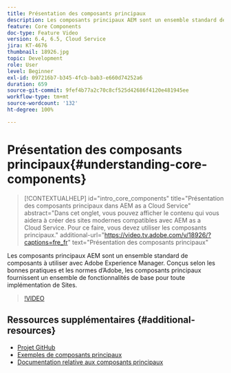 ```yaml
---
title: Présentation des composants principaux
description: Les composants principaux AEM sont un ensemble standard de composants à utiliser avec Adobe Experience Manager. Conçus selon les bonnes pratiques et les normes d’Adobe, les composants principaux fournissent un ensemble de fonctionnalités de base pour toute implémentation de Sites.
feature: Core Components
doc-type: Feature Video
version: 6.4, 6.5, Cloud Service
jira: KT-4676
thumbnail: 18926.jpg
topic: Development
role: User
level: Beginner
exl-id: 097216b7-b345-4fcb-bab3-e660d74252a6
duration: 659
source-git-commit: 9fef4b77a2c70c8cf525d42686f4120e481945ee
workflow-type: tm+mt
source-wordcount: '132'
ht-degree: 100%

---
```


# Présentation des composants principaux{#understanding-core-components}

>[!CONTEXTUALHELP]
>id="intro_core_components"
>title="Présentation des composants principaux dans AEM as a Cloud Service"
>abstract="Dans cet onglet, vous pouvez afficher le contenu qui vous aidera à créer des sites modernes compatibles avec AEM as a Cloud Service. Pour ce faire, vous devez utiliser les composants principaux."
>additional-url="https://video.tv.adobe.com/v/18926/?captions=fre_fr" text="Présentation des composants principaux"

Les composants principaux AEM sont un ensemble standard de composants à utiliser avec Adobe Experience Manager. Conçus selon les bonnes pratiques et les normes d’Adobe, les composants principaux fournissent un ensemble de fonctionnalités de base pour toute implémentation de Sites.

>[!VIDEO](https://video.tv.adobe.com/v/18926?quality=12&learn=on)

## Ressources supplémentaires {#additional-resources}

* [Projet GitHub](https://github.com/adobe/aem-core-wcm-components)
* [Exemples de composants principaux](https://www.aemcomponents.dev/)
* [Documentation relative aux composants principaux](https://experienceleague.adobe.com/docs/experience-manager-core-components/using/introduction.html?lang=fr)
